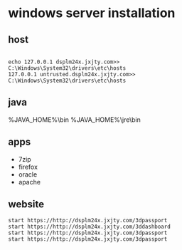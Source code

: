 

# windows server installation

## host

```batch

echo 127.0.0.1 dsplm24x.jxjty.com>> C:\Windows\System32\drivers\etc\hosts
127.0.0.1 untrusted.dsplm24x.jxjty.com>> C:\Windows\System32\drivers\etc\hosts

```
## java

%JAVA_HOME%\bin
%JAVA_HOME%\jre\bin



## apps

- 7zip
- firefox
- oracle
- apache

## website
```batch
start https://http://dsplm24x.jxjty.com/3dpassport
start https://http://dsplm24x.jxjty.com/3ddashboard
start https://http://dsplm24x.jxjty.com/3dpassport
start https://http://dsplm24x.jxjty.com/3dpassport


```
